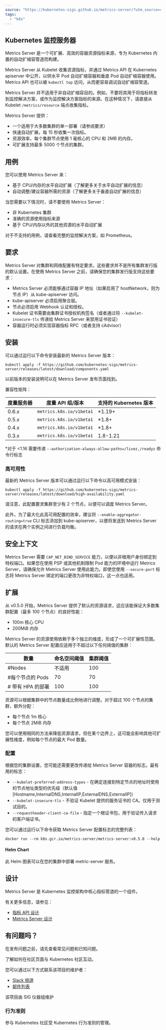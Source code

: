 ```yaml
---
source: "https://kubernetes-sigs.github.io/metrics-server/?utm_source=chatgpt.com"
tags:
  - "k8s"
---
```

## Kubernetes 监控服务器

Metrics Server 是一个可扩展、高效的容器资源指标来源，专为 Kubernetes 内置的自动扩缩容管道而构建。

Metrics Server 从 Kubelet 收集资源指标，并通过 Metrics API 在 Kubernetes apiserver 中公开，以供水平 Pod 自动扩缩容器和垂直 Pod 自动扩缩容器使用。Metrics API 也可以被 `kubectl top` 访问，从而更容易调试自动扩缩容管道。

Metrics Server 并不适用于非自动扩缩容目的。例如，不要将其用于将指标转发到监控解决方案，或作为监控解决方案指标的来源。在这种情况下，请直接从 Kubelet `/metrics/resource` 端点收集指标。

Metrics Server 提供：

- 一个适用于大多数集群的单一部署（请参阅要求）
- 快速自动扩展，每 15 秒收集一次指标。
- 资源效率，每个集群节点使用 1 毫核心的 CPU 和 2MB 的内存。
- 可扩展支持最多 5000 个节点的集群。

## 用例

您可以使用 Metrics Server 来：

- 基于 CPU/内存的水平自动扩展（了解更多关于水平自动扩展的信息）
- 自动调整/建议容器所需的资源（了解更多关于垂直自动扩展的信息）

当您需要以下情况时，请不要使用 Metrics Server：

- 非 Kubernetes 集群
- 准确的资源使用指标来源
- 基于 CPU/内存以外的其他资源的水平自动扩展

对于不支持的用例，请查看完整的监控解决方案，如 Prometheus。

## 要求

Metrics Server 对集群和网络配置有特定要求。这些要求并不是所有集群发行版的默认设置。在使用 Metrics Server 之前，请确保您的集群发行版支持这些要求：

- Metrics Server 必须能够通过容器 IP 地址（如果启用了 hostNetwork，则为节点 IP）从 kube-apiserver 访问。
- kube-apiserver 必须启用聚合层。
- 节点必须启用 Webhook 认证和授权。
- Kubelet 证书需要由集群证书授权机构签名（或者通过将 `--kubelet-insecure-tls` 传递给 Metrics Server 来禁用证书验证）
- 容器运行时必须实现容器指标 RPC（或者支持 cAdvisor）

## 安装

可以通过运行以下命令安装最新的 Metrics Server 版本：

```shell
kubectl apply -f https://github.com/kubernetes-sigs/metrics-server/releases/latest/download/components.yaml
```

以前版本的安装说明可以在 Metrics Server 发布页面找到。

兼容性矩阵：

| 度量服务器 | 度量 API 组/版本 | 支持的 Kubernetes 版本 |
| --- | --- | --- |
| 0.6.x | `metrics.k8s.io/v1beta1` | \*1.19+ |
| 0.5.x | `metrics.k8s.io/v1beta1` | \*1.8+ |
| 0.4.x | `metrics.k8s.io/v1beta1` | \*1.8+ |
| 0.3.x | `metrics.k8s.io/v1beta1` | 1.8-1.21 |

\*对于 <1.16 需要传递 `--authorization-always-allow-paths=/livez,/readyz` 命令行标志

### 高可用性

最新的 Metrics Server 版本可以通过运行以下命令以高可用模式安装：

```shell
kubectl apply -f https://github.com/kubernetes-sigs/metrics-server/releases/latest/download/high-availability.yaml
```

请注意，此配置要求集群至少有 2 个节点，以便可以调度 Metrics Server。

此外，为了最大化此高可用配置的效率，建议将 `--enable-aggregator-routing=true` CLI 标志添加到 kube-apiserver，以便将发送到 Metrics Server 的请求在两个实例之间进行负载均衡。

## 安全上下文

Metrics Server 需要 `CAP_NET_BIND_SERVICE` 能力，以便以非根用户身份绑定到特权端口。如果您在使用 PSP 或其他机制限制 Pod 能力的环境中运行 Metrics Server，请确保允许 Metrics Server 使用此能力。即使您使用 `--secure-port` 标志将 Metrics Server 绑定的端口更改为非特权端口，这一点也适用。

## 扩展

从 v0.5.0 开始，Metrics Server 提供了默认的资源请求，这应该能保证大多数集群配置（最多 100 个节点）的良好性能：

- 100m 核心 CPU
- 200MiB 内存

Metrics Server 的资源使用依赖于多个独立的维度，形成了一个可扩展性范围。默认的 Metrics Server 配置应适用于不超过以下任何阈值的集群：

| 数量 | 命名空间阈值 | 集群阈值 |
| --- | --- | --- |
| #Nodes | 不适用 | 100 |
| #每个节点的 Pods | 70 | 70 |
| \# 带有 HPA 的部署 | 100 | 100 |

资源可以根据集群中的节点数量成比例地进行调整。对于超过 100 个节点的集群，额外分配：

- 每个节点 1m 核心
- 每个节点 2MiB 内存

您可以使用相同的方法来降低资源请求，但在某个边界上，这可能会影响其他可扩展性维度，例如每个节点的最大 Pod 数量。

### 配置

根据您的集群设置，您可能还需要更改传递给 Metrics Server 容器的标志。最有用的标志：

- `--kubelet-preferred-address-types` - 在确定连接到特定节点的地址时使用的节点地址类型的优先级（默认值 \[Hostname,InternalDNS,InternalIP,ExternalDNS,ExternalIP\]）
- `--kubelet-insecure-tls` - 不验证 Kubelet 提供的服务证书的 CA。仅用于测试目的。
- `--requestheader-client-ca-file` - 指定一个根证书包，用于验证传入请求的客户端证书。

您可以通过运行以下命令获取 Metrics Server 配置标志的完整列表：

```shell
docker run --rm k8s.gcr.io/metrics-server/metrics-server:v0.5.0 --help
```

#### Helm Chart

此 Helm 图表可以在您的集群中部署 metric-server 服务。

## 设计

Metrics Server 是 Kubernetes 监控架构中核心指标管道的一个组件。

有关更多信息，请参见：

- [指标 API 设计](https://github.com/kubernetes/community/blob/master/contributors/design-proposals/instrumentation/resource-metrics-api.md)
- [Metrics Server 设计](https://github.com/kubernetes/community/blob/master/contributors/design-proposals/instrumentation/metrics-server.md)

## 有问题吗？

在发布问题之前，请先查看常见问题和已知问题。

了解如何在社区页面与 Kubernetes 社区互动。

您可以通过以下方式联系该项目的维护者：

- [Slack 频道](https://kubernetes.slack.com/messages/sig-instrumentation)
- [邮件列表](https://groups.google.com/forum/#!forum/kubernetes-sig-instrumentation)

该项目由 SIG 仪器组维护

### 行为准则

参与 Kubernetes 社区受 Kubernetes 行为准则的管理。